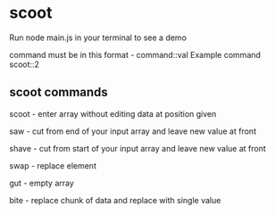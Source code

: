 # scoot


Run node main.js in your terminal to see a demo 

command must be in this format -  command::val 
Example command scoot::2

## scoot commands 

scoot - enter array without editing data at position given

saw - cut from end of your input array and leave new value at front

shave - cut from start of your input array and leave new value at front 

swap - replace element 

gut - empty array

bite - replace chunk of data and replace with single value

